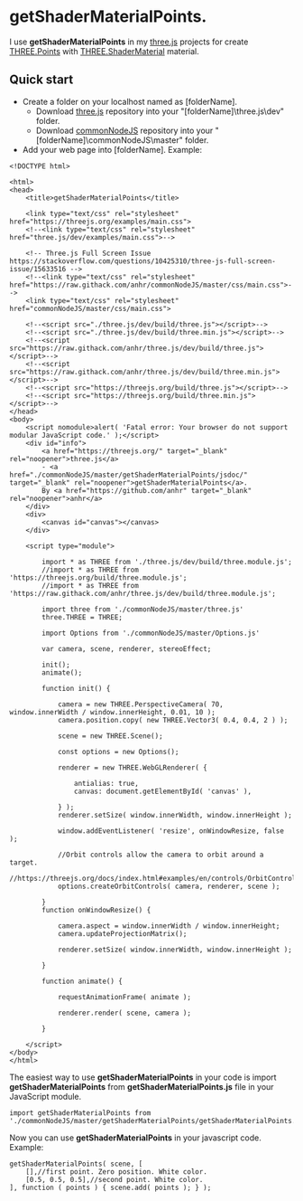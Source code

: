 # getShaderMaterialPoints.

I use <b>getShaderMaterialPoints</b> in my [three.js](https://threejs.org/) projects for create [THREE.Points](https://threejs.org/docs/index.html?q=Poin#api/en/objects/Points) with [THREE.ShaderMaterial](https://threejs.org/docs/index.html#api/en/materials/ShaderMaterial) material.

## Quick start

* Create a folder on your localhost named as [folderName].
	* Download [three.js](https://github.com/anhr/three.js) repository into your "[folderName]\three.js\dev" folder.
	* Download [commonNodeJS](https://github.com/anhr/commonNodeJS) repository into your "[folderName]\commonNodeJS\master" folder.
* Add your web page into [folderName]. Example:
```
<!DOCTYPE html>

<html>
<head>
	<title>getShaderMaterialPoints</title>

	<link type="text/css" rel="stylesheet" href="https://threejs.org/examples/main.css">
	<!--<link type="text/css" rel="stylesheet" href="three.js/dev/examples/main.css">-->

	<!-- Three.js Full Screen Issue https://stackoverflow.com/questions/10425310/three-js-full-screen-issue/15633516 -->
	<!--<link type="text/css" rel="stylesheet" href="https://raw.githack.com/anhr/commonNodeJS/master/css/main.css">-->
	<link type="text/css" rel="stylesheet" href="commonNodeJS/master/css/main.css">

	<!--<script src="./three.js/dev/build/three.js"></script>-->
	<!--<script src="./three.js/dev/build/three.min.js"></script>-->
	<!--<script src="https://raw.githack.com/anhr/three.js/dev/build/three.js"></script>-->
	<!--<script src="https://raw.githack.com/anhr/three.js/dev/build/three.min.js"></script>-->
	<!--<script src="https://threejs.org/build/three.js"></script>-->
	<!--<script src="https://threejs.org/build/three.min.js"></script>-->
</head>
<body>
	<script nomodule>alert( 'Fatal error: Your browser do not support modular JavaScript code.' );</script>
	<div id="info">
		<a href="https://threejs.org/" target="_blank" rel="noopener">three.js</a>
		- <a href="./commonNodeJS/master/getShaderMaterialPoints/jsdoc/" target="_blank" rel="noopener">getShaderMaterialPoints</a>.
		By <a href="https://github.com/anhr" target="_blank" rel="noopener">anhr</a>
	</div>
	<div>
		<canvas id="canvas"></canvas>
	</div>

	<script type="module">

		import * as THREE from './three.js/dev/build/three.module.js';
		//import * as THREE from 'https://threejs.org/build/three.module.js';
		//import * as THREE from 'https://raw.githack.com/anhr/three.js/dev/build/three.module.js';

		import three from './commonNodeJS/master/three.js'
		three.THREE = THREE;

		import Options from './commonNodeJS/master/Options.js'

		var camera, scene, renderer, stereoEffect;

		init();
		animate();

		function init() {

			camera = new THREE.PerspectiveCamera( 70, window.innerWidth / window.innerHeight, 0.01, 10 );
			camera.position.copy( new THREE.Vector3( 0.4, 0.4, 2 ) );

			scene = new THREE.Scene();

			const options = new Options();

			renderer = new THREE.WebGLRenderer( {

				antialias: true,
				canvas: document.getElementById( 'canvas' ),

			} );
			renderer.setSize( window.innerWidth, window.innerHeight );

			window.addEventListener( 'resize', onWindowResize, false );

			//Orbit controls allow the camera to orbit around a target.
			//https://threejs.org/docs/index.html#examples/en/controls/OrbitControls
			options.createOrbitControls( camera, renderer, scene );

		}
		function onWindowResize() {

			camera.aspect = window.innerWidth / window.innerHeight;
			camera.updateProjectionMatrix();

			renderer.setSize( window.innerWidth, window.innerHeight );

		}

		function animate() {

			requestAnimationFrame( animate );

			renderer.render( scene, camera );

		}

	</script>
</body>
</html>
```
The easiest way to use <b>getShaderMaterialPoints</b> in your code is import <b>getShaderMaterialPoints</b> from <b>getShaderMaterialPoints.js</b> file in your JavaScript module.
```
import getShaderMaterialPoints from './commonNodeJS/master/getShaderMaterialPoints/getShaderMaterialPoints.js';
```
Now you can use <b>getShaderMaterialPoints</b> in your javascript code. Example:
```
getShaderMaterialPoints( scene, [
	[],//first point. Zero position. White color.
	[0.5, 0.5, 0.5],//second point. White color.
], function ( points ) { scene.add( points ); } );
```

